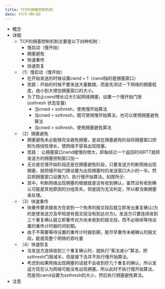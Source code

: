 ```yaml
---
title: TCP的拥塞控制机制
date: YYYY-MM-DD
---
```

- 概念
- 详细
  - TCP的拥塞控制机制主要是以下四种机制：
    - 慢启动（慢开始）
    - 拥塞避免
    - 快速重传
    - 快速恢复
  - （1）慢启动（慢开始）
    - 在开始发送的时候设置cwnd = 1（cwnd指的是拥塞窗口）
    - 思路：开始的时候不要发送大量数据，而是先测试一下网络的拥塞程度，由小到大增加拥塞窗口的大小。
    - 为了防止cwnd增长过大引起网络拥塞，设置一个慢开始门限(ssthresh 状态变量)
      - 当cnwd < ssthresh，使用慢开始算法
      - 当cnwd = ssthresh，既可使用慢开始算法，也可以使用拥塞避免算法
      - 当cnwd > ssthresh，使用拥塞避免算法
  - （2）拥塞避免
    - 拥塞避免未必能够完全避免拥塞，是说在拥塞避免阶段将拥塞窗口控制为按线性增长，使网络不容易出现阻塞。
    - 思路： 让拥塞窗口cwnd缓慢的增大，即每经过一个返回时间RTT就把发送方的拥塞控制窗口加一
    - 无论是在慢开始阶段还是在拥塞避免阶段，只要发送方判断网络出现拥塞，就把慢开始门限设置为出现拥塞时的发送窗口大小的一半。然后把拥塞窗口设置为1，执行慢开始算法。如图所示:
    - 其中，判断网络出现拥塞的根据就是没有收到确认，虽然没有收到确认可能是其他原因的分组丢失，但是因为无法判定，所以都当做拥塞来处理。
  - （3）快速重传
    - 快重传要求接收方在收到一个失序的报文段后就立即发出重复确认(为的是使发送方及早知道有报文段没有到达对方)。发送方只要连续收到三个重复确认就立即重传对方尚未收到的报文段，而不必继续等待设置的重传计时器时间到期。
    - 由于不需要等待设置的重传计时器到期，能尽早重传未被确认的报文段，能提高整个网络的吞吐量
  - （4）快速恢复
    - 当发送方连续收到三个重复确认时，就执行“乘法减小”算法，把ssthresh门限减半。但是接下去并不执行慢开始算法。
    - 考虑到如果网络出现拥塞的话就不会收到好几个重复的确认，所以发送方现在认为网络可能没有出现拥塞。所以此时不执行慢开始算法，而是将cwnd设置为ssthresh的大小，然后执行拥塞避免算法。
- 注意